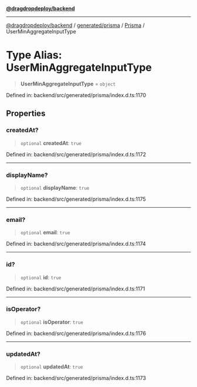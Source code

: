 [**@dragdropdeploy/backend**](../../../../../README.md)

***

[@dragdropdeploy/backend](../../../../../README.md) / [generated/prisma](../../../README.md) / [Prisma](../README.md) / UserMinAggregateInputType

# Type Alias: UserMinAggregateInputType

> **UserMinAggregateInputType** = `object`

Defined in: backend/src/generated/prisma/index.d.ts:1170

## Properties

### createdAt?

> `optional` **createdAt**: `true`

Defined in: backend/src/generated/prisma/index.d.ts:1172

***

### displayName?

> `optional` **displayName**: `true`

Defined in: backend/src/generated/prisma/index.d.ts:1175

***

### email?

> `optional` **email**: `true`

Defined in: backend/src/generated/prisma/index.d.ts:1174

***

### id?

> `optional` **id**: `true`

Defined in: backend/src/generated/prisma/index.d.ts:1171

***

### isOperator?

> `optional` **isOperator**: `true`

Defined in: backend/src/generated/prisma/index.d.ts:1176

***

### updatedAt?

> `optional` **updatedAt**: `true`

Defined in: backend/src/generated/prisma/index.d.ts:1173
